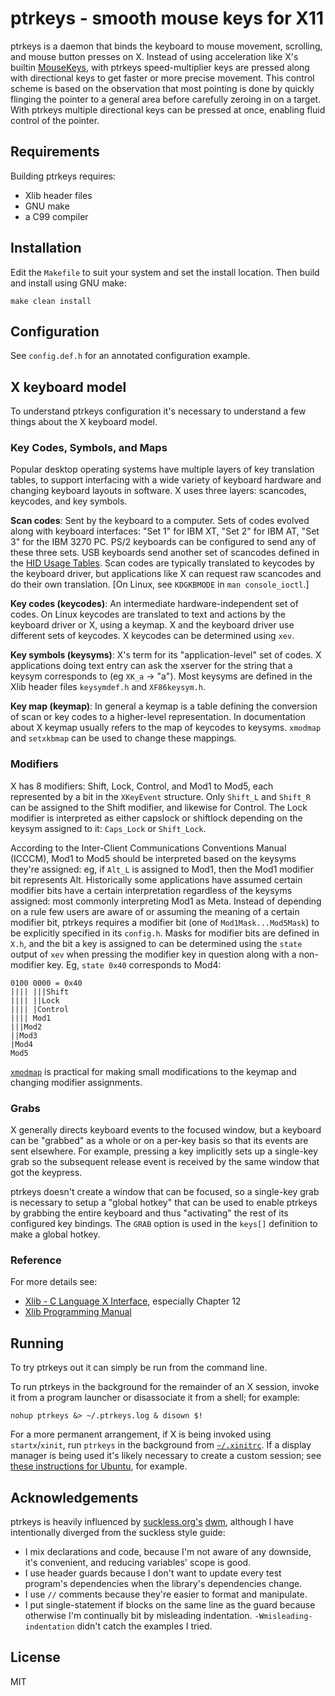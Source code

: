 # ptrkeys - smooth mouse keys for X11

ptrkeys is a daemon that binds the keyboard to mouse movement, scrolling, and mouse button presses on X. Instead of using acceleration like X's builtin [MouseKeys](https://www.x.org/releases/X11R7.7/doc/libX11/XKB/xkblib.html#Controls_for_Using_the_Mouse_from_the_Keyboard), with ptrkeys speed-multiplier keys are pressed along with directional keys to get faster or more precise movement. This control scheme is based on the observation that most pointing is done by quickly flinging the pointer to a general area before carefully zeroing in on a target. With ptrkeys multiple directional keys can be pressed at once, enabling fluid control of the pointer.

## Requirements

Building ptrkeys requires:

* Xlib header files
* GNU make
* a C99 compiler

## Installation

Edit the `Makefile` to suit your system and set the install location. Then build and install using GNU make:

    make clean install

## Configuration

See `config.def.h` for an annotated configuration example.

## X keyboard model

To understand ptrkeys configuration it's necessary to understand a few things about the X keyboard model.

### Key Codes, Symbols, and Maps

Popular desktop operating systems have multiple layers of key translation tables, to support interfacing with a wide variety of keyboard hardware and changing keyboard layouts in software. X uses three layers: scancodes, keycodes, and key symbols.

**Scan codes**: Sent by the keyboard to a computer. Sets of codes evolved along with keyboard interfaces: "Set 1" for IBM XT, "Set 2" for IBM AT, "Set 3" for the IBM 3270 PC. PS/2 keyboards can be configured to send any of these three sets. USB keyboards send another set of scancodes defined in the [HID Usage Tables](http://www.usb.org/developers/hidpage/Hut1_12v2.pdf). Scan codes are typically translated to keycodes by the keyboard driver, but applications like X can request raw scancodes and do their own translation. [On Linux, see `KDGKBMODE` in `man console_ioctl`.]

**Key codes (keycodes)**: An intermediate hardware-independent set of codes. On Linux keycodes are translated to text and actions by the keyboard driver or X, using a keymap. X and the keyboard driver use different sets of keycodes. X keycodes can be determined using `xev`.

**Key symbols (keysyms)**:  X's term for its "application-level" set of codes. X applications doing text entry can ask the xserver for the string that a keysym corresponds to (eg `XK_a` -> "a"). Most keysyms are defined in the Xlib header files `keysymdef.h` and `XF86keysym.h`.

**Key map (keymap)**: In general a keymap is a table defining the conversion of scan or key codes to a higher-level representation. In documentation about X keymap usually refers to the map of keycodes to keysyms. `xmodmap` and `setxkbmap` can be used to change these mappings.

### Modifiers

X has 8 modifiers: Shift, Lock, Control, and Mod1 to Mod5, each represented by a bit in the `XKeyEvent` structure. Only `Shift_L` and `Shift_R` can be assigned to the Shift modifier,  and likewise for Control. The Lock modifier is interpreted as either capslock or shiftlock depending on the keysym assigned to it: `Caps_Lock` or `Shift_Lock`.

According to the Inter-Client Communications Conventions Manual (ICCCM), Mod1 to Mod5 should be interpreted based on the keysyms they're assigned: eg, if `Alt_L` is assigned to Mod1, then the Mod1 modifier bit represents Alt. Historically some applications have assumed certain modifier bits have a certain interpretation regardless of the keysyms assigned: most commonly interpreting Mod1 as Meta. Instead of depending on a rule few users are aware of or assuming the meaning of a certain modifier bit, ptrkeys requires a modifier bit (one of `Mod1Mask...Mod5Mask`) to be explicitly specified in its `config.h`. Masks for modifier bits are defined in `X.h`, and the bit a key is assigned to can be determined using the `state` output of `xev` when pressing the modifier key in question along with a non-modifier key. Eg, `state 0x40` corresponds to Mod4:

    0100 0000 = 0x40
    |||| |||Shift
    |||| ||Lock
    |||| |Control
    |||| Mod1
    |||Mod2
    ||Mod3
    |Mod4
    Mod5

[`xmodmap`](https://wiki.archlinux.org/index.php/xmodmap) is practical for making small modifications to the keymap and changing modifier assignments.

### Grabs

X generally directs keyboard events to the focused window, but a keyboard can be "grabbed" as a whole or on a per-key basis so that its events are sent elsewhere. For example, pressing a key implicitly sets up a single-key grab so the subsequent release event is received by the same window that got the keypress.

ptrkeys doesn't create a window that can be focused, so a single-key grab is necessary to setup a "global hotkey" that can be used to enable ptrkeys by grabbing the entire keyboard and thus "activating" the rest of its configured key bindings. The `GRAB` option is used in the `keys[]` definition to make a global hotkey.

### Reference

For more details see:

* [Xlib - C Language X Interface](https://www.x.org/docs/X11/xlib.pdf), especially Chapter 12
* [Xlib Programming Manual](https://archive.org/details/xlibretmanver1102nyemiss)

## Running

To try ptrkeys out it can simply be run from the command line.

To run ptrkeys in the background for the remainder of an X session, invoke it from a program launcher or disassociate it from a shell; for example:

    nohup ptrkeys &> ~/.ptrkeys.log & disown $!

For a more permanent arrangement, if X is being invoked using `startx`/`xinit`, run `ptrkeys` in the background from [`~/.xinitrc`](https://wiki.archlinux.org/index.php/Xinit). If a display manager is being used it's likely necessary to create a custom session; see [these instructions for Ubuntu](https://wiki.ubuntu.com/CustomXSession), for example.

## Acknowledgements

ptrkeys is heavily influenced by [suckless.org's](http://suckless.org) [dwm](http://dwm.suckless.org/), although I have intentionally diverged from the suckless style guide:

* I mix declarations and code, because I'm not aware of any downside, it's convenient, and reducing variables' scope is good.
* I use header guards because I don't want to update every test program's dependencies when the library's dependencies change.
* I use `//` comments because they're easier to format and manipulate.
* I put single-statement if blocks on the same line as the guard because otherwise I'm continually bit by misleading indentation. `-Wmisleading-indentation` didn't catch the examples I tried.

## License

MIT
